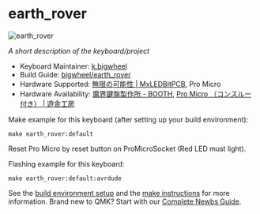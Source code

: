 # earth_rover

![earth_rover](https://pbs.twimg.com/media/Eqh29nYUUAA-9NE?format=jpg)

*A short description of the keyboard/project*

* Keyboard Maintainer: [k.bigwheel](https://github.com/bigwheel)
* Build Guide: [bigwheel/earth\_rover](https://github.com/bigwheel/earth_rover)
* Hardware Supported: [無限の可能性 \| MxLEDBitPCB](https://swanmatch.github.io/MxLEDBitPCB/), Pro Micro
* Hardware Availability: [魔界鍵盤製作所 \- BOOTH](https://swanmatch.booth.pm/), [Pro Micro （コンスルー付き） \| 遊舎工房](https://yushakobo.jp/shop/promicro-spring-pinheader/)

Make example for this keyboard (after setting up your build environment):

    make earth_rover:default

Reset Pro Micro by reset button on ProMicroSocket (Red LED must light).

Flashing example for this keyboard:

    make earth_rover:default:avrdude

See the [build environment setup](https://docs.qmk.fm/#/getting_started_build_tools) and the [make instructions](https://docs.qmk.fm/#/getting_started_make_guide) for more information. Brand new to QMK? Start with our [Complete Newbs Guide](https://docs.qmk.fm/#/newbs).
